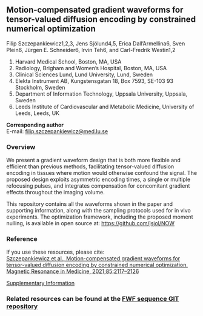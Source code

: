 ## Motion-compensated gradient waveforms for tensor-valued diffusion encoding by constrained numerical optimization

Filip Szczepankiewicz1,2,3, Jens Sjölund4,5, Erica Dall’Armellina6, Sven Plein6, Jürgen E. Schneider6, Irvin Teh6, and Carl-Fredrik Westin1,2

1. Harvard Medical School, Boston, MA, USA
2. Radiology, Brigham and Women’s Hospital, Boston, MA, USA
3. Clinical Sciences Lund, Lund University, Lund, Sweden
4. Elekta Instrument AB, Kungstensgatan 18, Box 7593, SE-103 93 Stockholm, Sweden
5. Department of Information Technology, Uppsala University, Uppsala, Sweden
6. Leeds Institute of Cardiovascular and Metabolic Medicine, University of Leeds, Leeds, UK


**Corresponding author**  
E-mail: filip.szczepankiewicz@med.lu.se

### Overview
We present a gradient waveform design that is both more flexible and efficient than previous methods, facilitating tensor-valued diffusion encoding in tissues where motion would otherwise confound the signal. The proposed design exploits asymmetric encoding times, a single or multiple refocusing pulses, and integrates compensation for concomitant gradient effects throughout the imaging volume.

This repository contains all the waveforms shown in the paper and supporting information, along with the sampling protocols used for in vivo experiments. The optimization framework, including the proposed moment nulling, is available in open source at: https://github.com/jsjol/NOW

### Reference
If you use these resources, please cite:  
[Szczepankiewicz et al., Motion-compensated gradient waveforms for tensor-valued diffusion encoding by constrained numerical optimization. Magnetic Resonance in Medicine, 2021;85:2117–2126](https://onlinelibrary.wiley.com/doi/10.1002/mrm.28551)
  
[Supplementary Information](https://onlinelibrary.wiley.com/action/downloadSupplement?doi=10.1002%2Fmrm.28551&file=mrm28551-sup-0001-FigS1-S4.docx)


### Related resources can be found at the [FWF sequence GIT repository](https://github.com/filip-szczepankiewicz/fwf_seq_resources)
